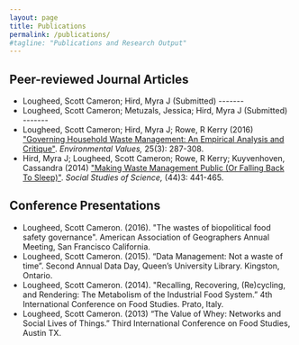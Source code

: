 ```yaml
---
layout: page
title: Publications
permalink: /publications/
#tagline: "Publications and Research Output"
---
```


<h2 class="articles">Peer-reviewed Journal Articles</h2>
<ul class="articles">
  <li>
    Lougheed, Scott Cameron; Hird, Myra J (Submitted) -------
  </li>
  <li>
    Lougheed, Scott Cameron; Metuzals, Jessica; Hird, Myra J (Submitted) -------
  </li>
  <li>
    Lougheed, Scott Cameron; Hird, Myra J; Rowe, R Kerry (2016) <a href="http://www.ingentaconnect.com/content/whp/ev/2016/00000025/00000003/art00004" target="_blank" title="Governing Household Waste Management">"Governing Household Waste Management: An Empirical Analysis and Critique"</a>. <i>Environmental Values,</i> 25(3): 287-308.
  </li>
  <li>
    Hird, Myra J; Lougheed, Scott Cameron; Rowe, R Kerry; Kuyvenhoven, Cassandra (2014) <a href="http://sss.sagepub.com/content/44/3/441.full" target="_blank" title="Making Waste Management Public (Or Falling Back To Sleep)">"Making Waste Management Public (Or Falling Back To Sleep)"</a>. <i>Social Studies of Science,</i> (44)3: 441-465.
  </li>
</ul>
<h2 class="conference-presentations">Conference Presentations</h2>
<ul class="conference-presentations">
  <li>
    Lougheed, Scott Cameron. (2016). "The wastes of biopolitical food safety governance". American Association of Geographers Annual Meeting, San Francisco California.
  </li>
  <li>
    Lougheed, Scott Cameron. (2015). “Data Management: Not a waste of time”. Second Annual Data Day, Queen’s University Library. Kingston, Ontario.
  </li>
  <li>
    Lougheed, Scott Cameron. (2014). "Recalling, Recovering, (Re)cycling, and Rendering: The Metabolism of the Industrial Food System.” 4th International Conference on Food Studies. Prato, Italy.
  </li>
  <li>
    Lougheed, Scott Cameron. (2013) “The Value of Whey: Networks and Social Lives of Things.” Third International Conference on Food Studies, Austin TX.
  </li>
</ul>

